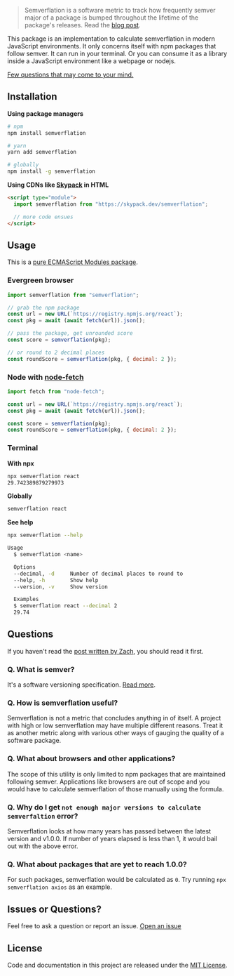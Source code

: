 > Semverflation is a software metric to track how frequently semver major of a package is bumped throughout the lifetime of the package's releases. Read the [blog post](https://www.zachleat.com/web/semverflation/).

This package is an implementation to calculate semverflation in modern JavaScript environments. It only concerns itself with npm packages that follow semver. It can run in your terminal. Or you can consume it as a library inside a JavaScript environment like a webpage or nodejs.

[Few questions that may come to your mind.](#questions)

## Installation

**Using package managers**

```sh
# npm
npm install semverflation

# yarn
yarn add semverflation

# globally
npm install -g semverflation
```

**Using CDNs like [Skypack](https://skypack.dev) in HTML**

```html
<script type="module">
  import semverflation from "https://skypack.dev/semverflation";

  // more code ensues
</script>
```

## Usage

This is a [pure ECMAScript Modules package](https://gist.github.com/sindresorhus/a39789f98801d908bbc7ff3ecc99d99c).

### Evergreen browser

```js
import semverflation from "semverflation";

// grab the npm package
const url = new URL(`https://registry.npmjs.org/react`);
const pkg = await (await fetch(url)).json();

// pass the package, get unrounded score
const score = semverflation(pkg);

// or round to 2 decimal places
const roundScore = semverflation(pkg, { decimal: 2 });
```

### Node with [node-fetch](https://github.com/node-fetch/node-fetch)

```js
import fetch from "node-fetch";

const url = new URL(`https://registry.npmjs.org/react`);
const pkg = await (await fetch(url)).json();

const score = semverflation(pkg);
const roundScore = semverflation(pkg, { decimal: 2 });
```

### Terminal

**With npx**

```sh
npx semverflation react
29.742389879279973
```

**Globally**

```sh
semverflation react
```

**See help**

```sh
npx semverflation --help

Usage
  $ semverflation <name>

  Options
  --decimal, -d     Number of decimal places to round to
  --help, -h        Show help
  --version, -v     Show version

  Examples
  $ semverflation react --decimal 2
  29.74
```

## Questions

If you haven't read the [post written by Zach](https://www.zachleat.com/web/semverflation/), you should read it first.

### Q. What is semver?

It's a software versioning specification. [Read more](https://semver.org/).

### Q. How is semverflation useful?

Semverflation is not a metric that concludes anything in of itself. A project with high or low semverflation may have multiple different reasons. Treat it as another metric along with various other ways of gauging the quality of a software package.

### Q. What about browsers and other applications?

The scope of this utility is only limited to npm packages that are maintained following semver. Applications like browsers are out of scope and you would have to calculate semverflation of those manually using the formula.

### Q. Why do I get `not enough major versions to calculate semverfaltion` error?

Semverflation looks at how many years has passed between the latest version and v1.0.0. If number of years elapsed is less than 1, it would bail out with the above error.

### Q. What about packages that are yet to reach 1.0.0?

For such packages, semverflation would be calculated as `0`. Try running `npx semverflation axios` as an example.

## Issues or Questions?

Feel free to ask a question or report an issue. [Open an issue](https://github.com/detj/semverflation/issues/new)

## License

Code and documentation in this project are released under the [MIT License](LICENSE).
